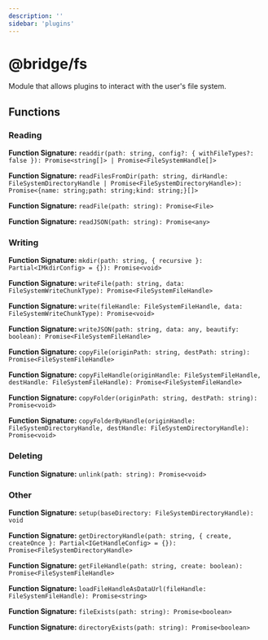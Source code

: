 ```yaml
---
description: ''
sidebar: 'plugins'
---
```


<!--
TODO:
- Descriptions
-->

# @bridge/fs

Module that allows plugins to interact with the user's file system.

## Functions

### Reading

**Function Signature:** `readdir(path: string, config?: { withFileTypes?: false }): Promise<string[]> | Promise<FileSystemHandle[]>`

**Function Signature:** `readFilesFromDir(path: string, dirHandle: FileSystemDirectoryHandle | Promise<FileSystemDirectoryHandle>): Promise<{name: string;path: string;kind: string;}[]>`

**Function Signature:** `readFile(path: string): Promise<File>`

**Function Signature:** `readJSON(path: string): Promise<any>`

### Writing

**Function Signature:** `mkdir(path: string, { recursive }: Partial<IMkdirConfig> = {}): Promise<void>`

**Function Signature:** `writeFile(path: string, data: FileSystemWriteChunkType): Promise<FileSystemFileHandle>`

**Function Signature:** `write(fileHandle: FileSystemFileHandle, data: FileSystemWriteChunkType): Promise<void>`

**Function Signature:** `writeJSON(path: string, data: any, beautify: boolean): Promise<FileSystemFileHandle>`

**Function Signature:** `copyFile(originPath: string, destPath: string): Promise<FileSystemFileHandle>`

**Function Signature:** `copyFileHandle(originHandle: FileSystemFileHandle, destHandle: FileSystemFileHandle): Promise<FileSystemFileHandle>`

**Function Signature:** `copyFolder(originPath: string, destPath: string): Promise<void>`

**Function Signature:** `copyFolderByHandle(originHandle: FileSystemDirectoryHandle, destHandle: FileSystemDirectoryHandle): Promise<void>`

### Deleting

**Function Signature:** `unlink(path: string): Promise<void>`

### Other

**Function Signature:** `setup(baseDirectory: FileSystemDirectoryHandle): void`

**Function Signature:** `getDirectoryHandle(path: string, { create, createOnce }: Partial<IGetHandleConfig> = {}): Promise<FileSystemDirectoryHandle>`

**Function Signature:** `getFileHandle(path: string, create: boolean): Promise<FileSystemFileHandle>`

**Function Signature:** `loadFileHandleAsDataUrl(fileHandle: FileSystemFileHandle): Promise<string>`

**Function Signature:** `fileExists(path: string): Promise<boolean>`

**Function Signature:** `directoryExists(path: string): Promise<boolean>`
